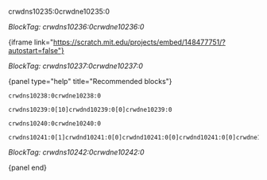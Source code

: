 crwdns10235:0crwdne10235:0

*BlockTag: crwdns10236:0crwdne10236:0*

{iframe link="https://scratch.mit.edu/projects/embed/148477751/?autostart=false"}

*BlockTag: crwdns10237:0crwdne10237:0*

{panel type="help" title="Recommended blocks"}

<pre><code class="scratch:split:random">crwdns10238:0crwdne10238:0
</code></pre>

<pre><code class="scratch:split:random">crwdns10239:0[10]crwdnd10239:0[0]crwdne10239:0
</code></pre>

<pre><code class="scratch:split:random">crwdns10240:0crwdne10240:0
</code></pre>

<pre><code class="scratch:split:random">crwdns10241:0[1]crwdnd10241:0[0]crwdnd10241:0[0]crwdnd10241:0[0]crwdne10241:0
</code></pre>

*BlockTag: crwdns10242:0crwdne10242:0*

{panel end}